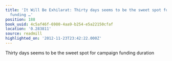 ```yaml
---
title: 'It Will Be Exhilarat: Thirty days seems to be the sweet spot for campaign
  funding …'
position: 188
book_uuid: 4c5af46f-6980-4aa9-b254-e5a22150cfaf
location: '0.283811'
source: readmill
highlighted_on: '2012-11-23T23:42:22.000Z'
---
```


Thirty days seems to be the sweet spot for campaign funding duration